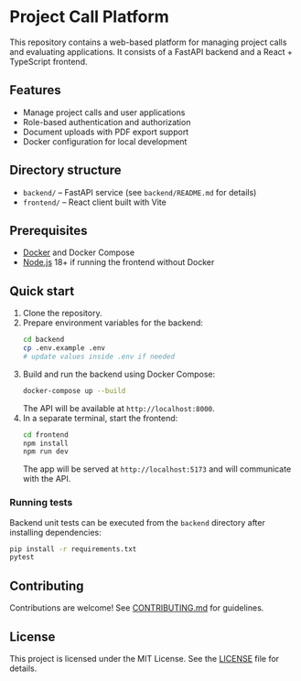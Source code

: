 # Project Call Platform

This repository contains a web-based platform for managing project calls and evaluating applications. It consists of a FastAPI backend and a React + TypeScript frontend.

## Features
- Manage project calls and user applications
- Role-based authentication and authorization
- Document uploads with PDF export support
- Docker configuration for local development

## Directory structure
- `backend/` – FastAPI service (see `backend/README.md` for details)
- `frontend/` – React client built with Vite

## Prerequisites
- [Docker](https://www.docker.com/) and Docker Compose
- [Node.js](https://nodejs.org/) 18+ if running the frontend without Docker

## Quick start
1. Clone the repository.
2. Prepare environment variables for the backend:
   ```bash
   cd backend
   cp .env.example .env
   # update values inside .env if needed
   ```
3. Build and run the backend using Docker Compose:
   ```bash
   docker-compose up --build
   ```
   The API will be available at `http://localhost:8000`.
4. In a separate terminal, start the frontend:
   ```bash
   cd frontend
   npm install
   npm run dev
   ```
   The app will be served at `http://localhost:5173` and will communicate with the API.

### Running tests
Backend unit tests can be executed from the `backend` directory after installing dependencies:
```bash
pip install -r requirements.txt
pytest
```

## Contributing
Contributions are welcome! See [CONTRIBUTING.md](CONTRIBUTING.md) for guidelines.

## License
This project is licensed under the MIT License. See the [LICENSE](LICENSE) file for details.

